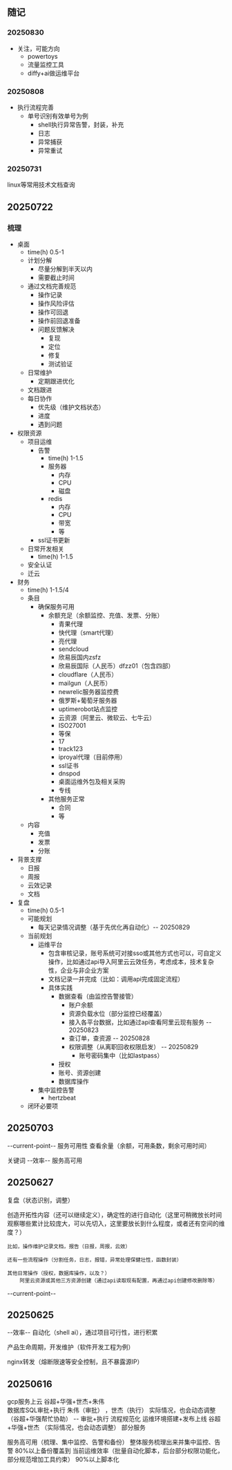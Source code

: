 ## 随记

### 20250830

- 关注，可能方向
	- powertoys
	- 流量监控工具
	- diffy+ai做运维平台

### 20250808

- 执行流程完善
	- 单号识别有效单号为例
		- shell执行异常告警，封装，补充
		- 日志
		- 异常捕获
		- 异常重试


### 20250731

linux等常用技术文档查询

## 20250722

### 梳理

- 桌面
	- time(h) 0.5-1
	- 计划分解
		- 尽量分解到半天以内
		- 需要截止时间
	- 通过文档完善规范
		- 操作记录
		- 操作风险评估
		- 操作可回退
		- 操作前回退准备
		- 问题反馈解决
			- 复现
			- 定位
			- 修复
			- 测试验证
	- 日常维护
		- 定期跟进优化
	- 文档跟进
	- 每日协作
		- 优先级（维护文档状态）
		- 进度
		- 遇到问题
- 权限资源
	- 项目运维
		- 告警
			- time(h) 1-1.5
			- 服务器
				- 内存
				- CPU
				- 磁盘
			- redis
				- 内存
				- CPU
				- 带宽
				- 等
		- ssl证书更新
	- 日常开发相关
		- time(h) 1-1.5
	- 安全认证
	- 迁云
- 财务
	- time(h) 1-1.5/4
	- 条目
		- 确保服务可用
			- 余额充足（余额监控、充值、发票、分账）
				- 青果代理
				- 快代理（smart代理）
				- 亮代理
				- sendcloud
				- 欣易辰国内zsfz
				- 欣易辰国际（人民币）dfzz01（包含四部）
				- cloudflare（人民币）
				- mailgun（人民币）
				- newrelic服务器监控费
				- 俄罗斯+葡萄牙服务器
				- uptimerobot站点监控
				- 云资源（阿里云、微软云、七牛云）
				- ISO27001
				- 等保
				- 17
				- track123
				- iproyal代理（目前停用）
				- ssl证书
				- dnspod
				- 桌面运维外包及相关采购
				- 专线
			- 其他服务正常
				- 合同
				- 等
	- 内容
		- 充值
		- 发票
		- 分账
- 背景支撑
	- 日报
	- 周报
	- 云效记录
	- 文档
- 复盘
	- time(h) 0.5-1
	- 可能规划
		- 每天记录情况调整（基于先优化再自动化）-- 20250829
	- 当前规划
		- 运维平台
			- 包含审核记录，账号系统可对接sso或其他方式也可以，可自定义操作，比如通过api导入阿里云云效任务，考虑成本，技术复杂性，企业与非企业方案
			- 文档记录一并完成（比如：调用api完成固定流程）
			- 具体实践
				- 数据查看（由监控告警接管）
					- 账户余额
					- 资源负载水位（部分监控已经覆盖）
					- 接入各平台数据，比如通过api查看阿里云现有服务 -- 20250823
					- 查订单，查资源 -- 20250828
					- 权限调整（从离职回收权限启发） -- 20250829
						- 账号密码集中（比如lastpass）
				- 授权
				- 账号、资源创建
				- 数据库操作
		- 集中监控告警
			- hertzbeat
	- 闭环必要项

## 20250703

--current-point--
服务可用性
查看余量（余额，可用条数，剩余可用时间）

关键词
	--效率--
	服务高可用


## 20250627

复盘（状态识别，调整）

创造开拓性内容（还可以继续定义），确定性的进行自动化（这里可稍微放长时间观察哪些累计比较庞大，可以先切入，这里要放长到什么程度，或者还有空间的维度？）

	比如，操作维护记录文档，报告（日报，周报，云效）

	还有一些流程操作（分割任务，日志，报错，异常处理保健壮性，函数封装）

	其他日常操作（授权，数据库操作，以及？）
		阿里云资源或其他三方资源创建（通过api读取现有配置，再通过api创建修改删除等）


--current-point--


## 20250625

--效率--
自动化（shell ai），通过项目可行性，进行积累

产品生命周期，开发维护（软件开发工程为例）

nginx转发（熔断限速等安全控制，且不暴露源IP）

## 20250616
gcp服务上云   谷超+华强+世杰+朱伟	
数据库SQL审批+执行   朱伟（审批） ，世杰（执行） 实际情况，也会动态调整（谷超+华强帮忙协助） -- 审批+执行 流程规范化
运维环境搭建+发布上线   谷超+华强+世杰 （实际情况，也会动态调整）	部分服务

服务高可用（梳理、集中监控、告警和备份）
	整体服务梳理出来并集中监控、告警
	80%以上备份覆盖到
当前运维效率（批量自动化脚本，后台部分权限功能化，部分规范增加工具约束）
	90%以上脚本化